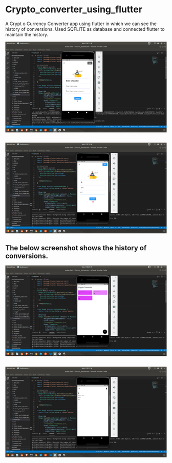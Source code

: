 # Crypto_converter_using_flutter
A Crypt o Currency Converter app using flutter in which we can see the  history of conversions. Used SQFLITE as database and connected flutter to maintain the history. 

![alt text](https://github.com/Srijenanithish/Crypto_converter_using_flutter/blob/main/image.png?raw=true)
## 
![alt text](https://github.com/Srijenanithish/Crypto_converter_using_flutter/blob/main/image1.png?raw=true)

## The below screenshot shows the history of conversions.
![alt text](https://github.com/Srijenanithish/Crypto_converter_using_flutter/blob/main/image2.png?raw=true)

## 
![alt text](https://github.com/Srijenanithish/Crypto_converter_using_flutter/blob/main/image3.png?raw=true)
